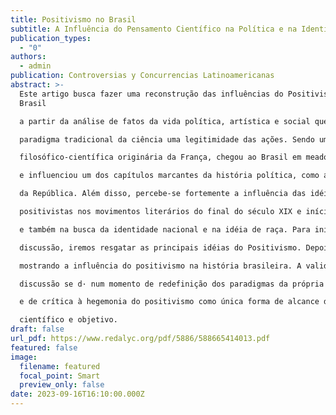 ```yaml
---
title: Positivismo no Brasil
subtitle: A Influência do Pensamento Científico na Política e na Identidade Brasileira
publication_types:
  - "0"
authors:
  - admin
publication: Controversias y Concurrencias Latinoamericanas
abstract: >-
  Este artigo busca fazer uma reconstrução das influências do Positivismo no
  Brasil 

  a partir da análise de fatos da vida política, artística e social que buscaram no 

  paradigma tradicional da ciência uma legitimidade das ações. Sendo uma corrente 

  filosófico-científica originária da França, chegou ao Brasil em meados do sáculo XIX 

  e influenciou um dos capítulos marcantes da história política, como a Proclamação 

  da República. Além disso, percebe-se fortemente a influência das idéias e princípios 

  positivistas nos movimentos literários do final do século XIX e início do século XX 

  e também na busca da identidade nacional e na idéia de raça. Para iniciarmos a 

  discussão, iremos resgatar as principais idéias do Positivismo. Depois seguiremos 

  mostrando a influência do positivismo na história brasileira. A validade desta 

  discussão se d· num momento de redefinição dos paradigmas da própria ciência

  e de crítica à hegemonia do positivismo como única forma de alcance do saber 

  científico e objetivo.
draft: false
url_pdf: https://www.redalyc.org/pdf/5886/588665414013.pdf
featured: false
image:
  filename: featured
  focal_point: Smart
  preview_only: false
date: 2023-09-16T16:10:00.000Z
---
```

